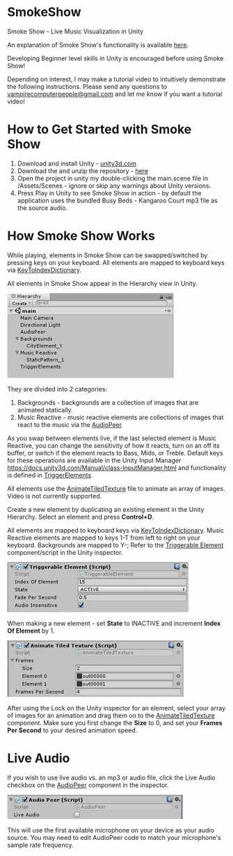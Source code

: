 # SmokeShow
Smoke Show - Live Music Visualization in Unity

An explanation of Smoke Show's functionality is available [here](https://www.youtube.com/watch?v=w9CUsIQuFV8).

Developing Beginner level skills in Unity is encouraged before using Smoke Show!

Depending on interest, I may make a tutorial video to intuitively demonstrate the following instructions.  Please send any questions to vampirecomputerpeople@gmail.com and let me know if you want a tutorial video!

# How to Get Started with Smoke Show
1. Download and install Unity - [unity3d.com](https://unity3d.com/)
2. Download the and unzip the repository - [here](archive/master.zip)
3. Open the project in unity my double-clicking the main.scene file in /Assets/Scenes - ignore or skip any warnings about Unity versions.
4. Press Play in Unity to see Smoke Show in action - by default the application uses the bundled Busy Beds - Kangaroo Court mp3 file as the source audio.

# How Smoke Show Works
While playing, elements in Smoke Show can be swapped/switched by pressing keys on your keyboard. All elements are mapped to keyboard keys via [KeyToIndexDictionary](Assets/Scripts/Dictionaries/KeyToIndexDictionary.cs). 

All elements in Smoke Show appear in the Hierarchy view in Unity. 

![Hierarchy](https://github.com/Vampire-Computer-People/SmokeShowScreenShots/blob/master/hierarchy.png)

They are divided into 2 categories:
1. Backgrounds - backgrounds are a collection of images that are animated statically.
2. Music Reactive - music reactive elements are collections of images that react to the music via the [AudioPeer](Assets/Scripts/Audio/AudioPeer.cs)

As you swap between elements live, if the last selected element is Music Reactive, you can change the sensitivity of how it reacts, turn on an off its buffer, or switch if the element reacts to Bass, Mids, or Treble. Default keys for these operations are available in the Unity Input Manager https://docs.unity3d.com/Manual/class-InputManager.html and functionality is defined in [TriggerElements](Assets/Scripts/ResponsiveElements/TriggerElements.cs)

All elements use the [AnimateTiledTexture](Assets/Scripts/Visual/AnimateTiledTexture.cs) file to animate an array of images. Video is not currently supported.

Create a new element by duplicating an existing element in the Unity Hierarchy. Select an element and press **Control+D**.

All elements are mapped to keyboard keys via [KeyToIndexDictionary](Assets/Scripts/Dictionaries/KeyToIndexDictionary.cs). Music Reactive elements are mapped to keys 1-T from left to right on your keyboard. Backgrounds are mapped to Y-; Refer to the [Triggerable Element](Assets/Scripts/Visual/TriggerableElement.cs) component/script in the Unity inspector.

![Hierarchy](https://github.com/Vampire-Computer-People/SmokeShowScreenShots/blob/master/triggerable_element.png)

When making a new element - set **State** to INACTIVE and increment **Index Of Element** by 1.

![Hierarchy](https://github.com/Vampire-Computer-People/SmokeShowScreenShots/blob/master/animate_tiled_texture.png)

After using the Lock on the Unity inspector for an element, select your array of images for an animation and drag them on to the [AnimateTiledTexture](Assets/Scripts/Visual/AnimateTiledTexture.cs) component. Make sure you first change the **Size** to 0, and set your **Frames Per Second** to your desired animation speed.

# Live Audio
If you wish to use live audio vs. an mp3 or audio file, click the Live Audio checkbox on the [AudioPeer](Assets/Scripts/Audio/AudioPeer.cs) component in the inspector.

![Hierarchy](https://github.com/Vampire-Computer-People/SmokeShowScreenShots/blob/master/audio_peer.png)

This will use the first available microphone on your device as your audio source. You may need to edit AudioPeer code to match your microphone's sample rate frequency.
